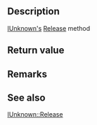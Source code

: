 ## Description

[IUnknown's](https://docs.microsoft.com/windows/win32/api/unknwn/nn-unknwn-iunknown) [Release](https://docs.microsoft.com/windows/win32/api/unknwn/nf-unknwn-iunknown-release) method

## Return value

## Remarks

## See also

[IUnknown::Release](https://docs.microsoft.com/windows/win32/api/unknwn/nf-unknwn-iunknown-release)